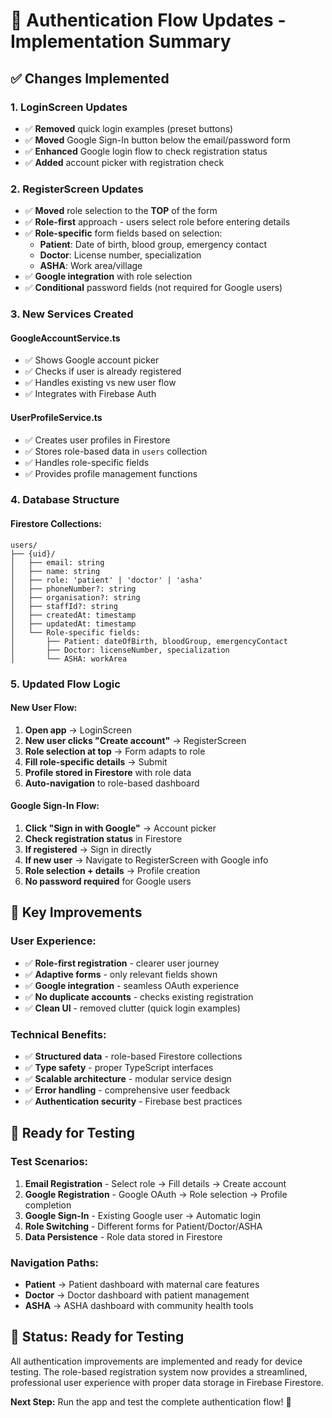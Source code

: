 # 🔄 Authentication Flow Updates - Implementation Summary

## ✅ **Changes Implemented**

### 1. **LoginScreen Updates**
- ✅ **Removed** quick login examples (preset buttons)
- ✅ **Moved** Google Sign-In button below the email/password form
- ✅ **Enhanced** Google login flow to check registration status
- ✅ **Added** account picker with registration check

### 2. **RegisterScreen Updates** 
- ✅ **Moved** role selection to the **TOP** of the form
- ✅ **Role-first** approach - users select role before entering details
- ✅ **Role-specific** form fields based on selection:
  - **Patient**: Date of birth, blood group, emergency contact
  - **Doctor**: License number, specialization  
  - **ASHA**: Work area/village
- ✅ **Google integration** with role selection
- ✅ **Conditional** password fields (not required for Google users)

### 3. **New Services Created**

#### **GoogleAccountService.ts**
- ✅ Shows Google account picker
- ✅ Checks if user is already registered
- ✅ Handles existing vs new user flow
- ✅ Integrates with Firebase Auth

#### **UserProfileService.ts** 
- ✅ Creates user profiles in Firestore
- ✅ Stores role-based data in `users` collection
- ✅ Handles role-specific fields
- ✅ Provides profile management functions

### 4. **Database Structure**

#### **Firestore Collections:**
```
users/
├── {uid}/
│   ├── email: string
│   ├── name: string  
│   ├── role: 'patient' | 'doctor' | 'asha'
│   ├── phoneNumber?: string
│   ├── organisation?: string
│   ├── staffId?: string
│   ├── createdAt: timestamp
│   ├── updatedAt: timestamp
│   └── Role-specific fields:
│       ├── Patient: dateOfBirth, bloodGroup, emergencyContact
│       ├── Doctor: licenseNumber, specialization
│       └── ASHA: workArea
```

### 5. **Updated Flow Logic**

#### **New User Flow:**
1. **Open app** → LoginScreen
2. **New user clicks "Create account"** → RegisterScreen
3. **Role selection at top** → Form adapts to role
4. **Fill role-specific details** → Submit
5. **Profile stored in Firestore** with role data
6. **Auto-navigation** to role-based dashboard

#### **Google Sign-In Flow:**
1. **Click "Sign in with Google"** → Account picker
2. **Check registration status** in Firestore
3. **If registered** → Sign in directly
4. **If new user** → Navigate to RegisterScreen with Google info
5. **Role selection + details** → Profile creation
6. **No password required** for Google users

## 🎯 **Key Improvements**

### **User Experience:**
- ✅ **Role-first registration** - clearer user journey
- ✅ **Adaptive forms** - only relevant fields shown
- ✅ **Google integration** - seamless OAuth experience
- ✅ **No duplicate accounts** - checks existing registration
- ✅ **Clean UI** - removed clutter (quick login examples)

### **Technical Benefits:**
- ✅ **Structured data** - role-based Firestore collections
- ✅ **Type safety** - proper TypeScript interfaces
- ✅ **Scalable architecture** - modular service design  
- ✅ **Error handling** - comprehensive user feedback
- ✅ **Authentication security** - Firebase best practices

## 🧪 **Ready for Testing**

### **Test Scenarios:**
1. **Email Registration** - Select role → Fill details → Create account
2. **Google Registration** - Google OAuth → Role selection → Profile completion  
3. **Google Sign-In** - Existing Google user → Automatic login
4. **Role Switching** - Different forms for Patient/Doctor/ASHA
5. **Data Persistence** - Role data stored in Firestore

### **Navigation Paths:**
- **Patient** → Patient dashboard with maternal care features
- **Doctor** → Doctor dashboard with patient management
- **ASHA** → ASHA dashboard with community health tools

## 🚀 **Status: Ready for Testing**

All authentication improvements are implemented and ready for device testing. The role-based registration system now provides a streamlined, professional user experience with proper data storage in Firebase Firestore.

**Next Step:** Run the app and test the complete authentication flow! 🎉